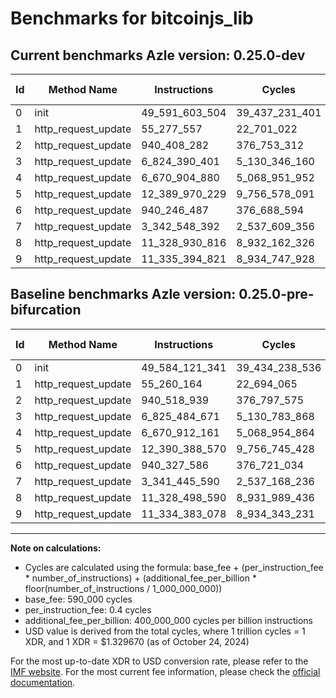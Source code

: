 # Benchmarks for bitcoinjs_lib

## Current benchmarks Azle version: 0.25.0-dev

| Id  | Method Name         | Instructions   | Cycles         | USD           | USD/Million Calls | Change                                |
| --- | ------------------- | -------------- | -------------- | ------------- | ----------------- | ------------------------------------- |
| 0   | init                | 49_591_603_504 | 39_437_231_401 | $0.0524385035 | $52_438.50        | <font color="red">+7_482_163</font>   |
| 1   | http_request_update | 55_277_557     | 22_701_022     | $0.0000301849 | $30.18            | <font color="red">+17_393</font>      |
| 2   | http_request_update | 940_408_282    | 376_753_312    | $0.0005009576 | $500.95           | <font color="green">-110_657</font>   |
| 3   | http_request_update | 6_824_390_401  | 5_130_346_160  | $0.0068216674 | $6_821.66         | <font color="green">-1_094_270</font> |
| 4   | http_request_update | 6_670_904_880  | 5_068_951_952  | $0.0067400333 | $6_740.03         | <font color="green">-7_281</font>     |
| 5   | http_request_update | 12_389_970_229 | 9_756_578_091  | $0.0129730292 | $12_973.02        | <font color="green">-418_341</font>   |
| 6   | http_request_update | 940_246_487    | 376_688_594    | $0.0005008715 | $500.87           | <font color="green">-81_099</font>    |
| 7   | http_request_update | 3_342_548_392  | 2_537_609_356  | $0.0033741830 | $3_374.18         | <font color="red">+1_102_802</font>   |
| 8   | http_request_update | 11_328_930_816 | 8_932_162_326  | $0.0118768283 | $11_876.82        | <font color="red">+432_226</font>     |
| 9   | http_request_update | 11_335_394_821 | 8_934_747_928  | $0.0118802663 | $11_880.26        | <font color="red">+1_011_743</font>   |

## Baseline benchmarks Azle version: 0.25.0-pre-bifurcation

| Id  | Method Name         | Instructions   | Cycles         | USD           | USD/Million Calls |
| --- | ------------------- | -------------- | -------------- | ------------- | ----------------- |
| 0   | init                | 49_584_121_341 | 39_434_238_536 | $0.0524345240 | $52_434.52        |
| 1   | http_request_update | 55_260_164     | 22_694_065     | $0.0000301756 | $30.17            |
| 2   | http_request_update | 940_518_939    | 376_797_575    | $0.0005010164 | $501.01           |
| 3   | http_request_update | 6_825_484_671  | 5_130_783_868  | $0.0068222494 | $6_822.24         |
| 4   | http_request_update | 6_670_912_161  | 5_068_954_864  | $0.0067400372 | $6_740.03         |
| 5   | http_request_update | 12_390_388_570 | 9_756_745_428  | $0.0129732517 | $12_973.25        |
| 6   | http_request_update | 940_327_586    | 376_721_034    | $0.0005009147 | $500.91           |
| 7   | http_request_update | 3_341_445_590  | 2_537_168_236  | $0.0033735965 | $3_373.59         |
| 8   | http_request_update | 11_328_498_590 | 8_931_989_436  | $0.0118765984 | $11_876.59        |
| 9   | http_request_update | 11_334_383_078 | 8_934_343_231  | $0.0118797282 | $11_879.72        |

---

**Note on calculations:**

-   Cycles are calculated using the formula: base_fee + (per_instruction_fee \* number_of_instructions) + (additional_fee_per_billion \* floor(number_of_instructions / 1_000_000_000))
-   base_fee: 590_000 cycles
-   per_instruction_fee: 0.4 cycles
-   additional_fee_per_billion: 400_000_000 cycles per billion instructions
-   USD value is derived from the total cycles, where 1 trillion cycles = 1 XDR, and 1 XDR = $1.329670 (as of October 24, 2024)

For the most up-to-date XDR to USD conversion rate, please refer to the [IMF website](https://www.imf.org/external/np/fin/data/rms_sdrv.aspx).
For the most current fee information, please check the [official documentation](https://internetcomputer.org/docs/current/developer-docs/gas-cost#execution).
